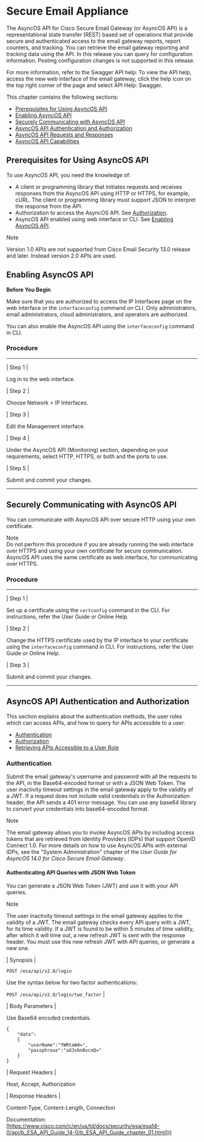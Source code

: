 # Secure Email Appliance

The AsyncOS API for Cisco Secure Email Gateway (or AsyncOS API) is a representational state transfer (REST) based set of operations that provide secure and authenticated access to the email gateway reports, report counters, and tracking. You can retrieve the email gateway reporting and tracking data using the API. In this release you can query for configuration information. Posting configuration changes is not supported in this release.

For more information, refer to the Swagger API help. To view the API help, access the new web interface of the email gateway, click the help icon on the top right corner of the page and select API Help: Swagger.

This chapter contains the following sections:

- [Prerequisites for Using AsyncOS API]()
- [Enabling AsyncOS API]()
- [Securely Communicating with AsyncOS API]()
- [AsyncOS API Authentication and Authorization]()
- [AsyncOS API Requests and Responses]()
- [AsyncOS API Capabilities]()
    

## Prerequisites for Using AsyncOS API

To use AsyncOS API, you need the knowledge of:

- A client or programming library that initiates requests and receives responses from the AsyncOS API using HTTP or HTTPS, for example, cURL. The client or programming library must support JSON to interpret the response from the API.
- Authorization to access the AsyncOS API. See [Authorization]().
- AsyncOS API enabled using web interface or CLI. See [Enabling AsyncOS API]().
    

Note

Version 1.0 APIs are not supported from Cisco Email Security 13.0 release and later. Instead version 2.0 APIs are used.

## Enabling AsyncOS API

**Before You Begin**

Make sure that you are authorized to access the IP Interfaces page on the web interface or the `interfaceconfig` command on CLI. Only administrators, email administrators, cloud administrators, and operators are authorized.

You can also enable the AsyncOS API using the `interfaceconfig` command in CLI.

### Procedure

---

| Step 1 |

Log in to the web interface.

| Step 2 |

Choose Network > IP Interfaces.

| Step 3 |

Edit the Management interface.

| Step 4 |

Under the AsyncOS API (Monitoring) section, depending on your requirements, select HTTP, HTTPS, or both and the ports to use.

| Step 5 |

Submit and commit your changes.

---

## Securely Communicating with AsyncOS API

You can communicate with AsyncOS API over secure HTTP using your own certificate.

Note  
Do not perform this procedure if you are already running the web interface over HTTPS and using your own certificate for secure communication. AsyncOS API uses the same certificate as web interface, for communicating over HTTPS.

### Procedure

---

| Step 1 |

Set up a certificate using the `certconfig` command in the CLI. For instructions, refer the User Guide or Online Help.

| Step 2 |

Change the HTTPS certificate used by the IP interface to your certificate using the `interfaceconfig` command in CLI. For instructions, refer the User Guide or Online Help.

| Step 3 |

Submit and commit your changes.

---

## AsyncOS API Authentication and Authorization

This section explains about the authentication methods, the user roles which can access APIs, and how to query for APIs accessible to a user.

- [Authentication]()
- [Authorization]()
- [Retrieving APIs Accessible to a User Role]()
    

### Authentication

Submit the email gateway's username and password with all the requests to the API, in the Base64-encoded format or with a JSON Web Token. The user inactivity timeout settings in the email gateway apply to the validity of a JWT. If a request does not include valid credentials in the Authorization header, the API sends a 401 error message. You can use any base64 library to convert your credentials into base64-encoded format.

Note

The email gateway allows you to invoke AsyncOS APIs by including access tokens that are retrieved from Identity Providers (IDPs) that support OpenID Connect 1.0. For more details on how to use AsyncOS APIs with external IDPs, see the "System Administration" chapter of the _User Guide for AsyncOS 14.0 for Cisco Secure Email Gateway_.

#### Authenticating API Queries with JSON Web Token

You can generate a JSON Web Token (JWT) and use it with your API queries.

Note

The user inactivity timeout settings in the email gateway applies to the validity of a JWT. The email gateway checks every API query with a JWT, for its time validity. If a JWT is found to be within 5 minutes of time validity, after which it will time out, a new refresh JWT is sent with the response header. You must use this new refresh JWT with API queries, or generate a new one.

| Synopsis |

`POST /esa/api/v2.0/login`

Use the syntax below for two factor authentications:

`POST /esa/api/v2.0/login/two_factor` |

| Body Parameters |

Use Base64 encoded credentials.

```
{
    "data": 
    {
        "userName":"YWRtaW4=",
        "passphrase":"aXJvbnBvcnQ="
    }
}

 ```

| Request Headers |

Host, Accept, Authorization

| Response Headers |

Content-Type, Content-Length, Connection

Documentation: [https://www.cisco.com/c/en/us/td/docs/security/esa/esa14-0/api/b_ESA_API_Guide_14-0/b_ESA_API_Guide_chapter_01.html]()